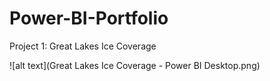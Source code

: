 # Power-BI-Portfolio

Project 1: Great Lakes Ice Coverage

![alt text](Great Lakes Ice Coverage - Power BI Desktop.png)
